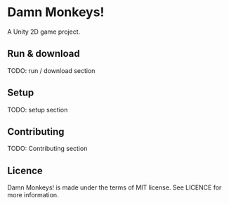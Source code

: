 # Damn Monkeys!

A Unity 2D game project.

## Run & download

TODO: run / download section

## Setup

TODO: setup section

## Contributing

TODO: Contributing section

## Licence

Damn Monkeys! is made under the terms of MIT license. See LICENCE for more information.
